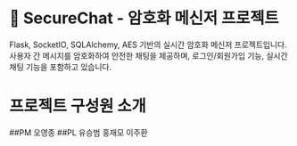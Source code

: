 # 🔐 SecureChat - 암호화 메신저 프로젝트

Flask, SocketIO, SQLAlchemy, AES 기반의 실시간 암호화 메신저 프로젝트입니다. 
사용자 간 메시지를 암호화하여 안전한 채팅을 제공하며, 로그인/회원가입 기능, 실시간 채팅 기능을 포함하고 있습니다.

# 프로젝트 구성원 소개

##PM
오영종
##PL
유승범
홍재모
이주환
